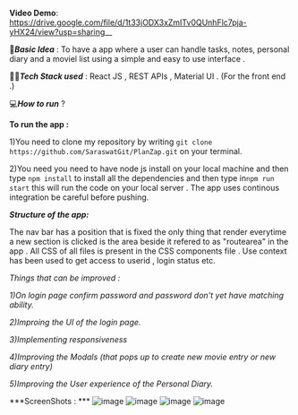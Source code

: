 

**Video Demo**: https://drive.google.com/file/d/1t33jODX3xZmITv0QUnhFlc7pja-yHX24/view?usp=sharing__

🧠***Basic Idea*** : To have a app where a user can handle tasks, notes, personal diary  and a moviel list using a simple and easy to use interface . 

👨‍💻***Tech Stack used*** : React JS , REST APIs , Material UI . (For the front end .)

💻***How to run*** ?

**To run the app :**

1)You need to clone my repository by writing ```git clone https://github.com/SaraswatGit/PlanZap.git``` on your terminal. 

2)You need you need to have node js install on your local machine and then type ```npm install``` to install all the dependencies and then  type in```npm run start``` this will run the code on your local server . The app uses continous integration be careful before pushing.

***Structure of the app:***

The nav bar has a position that is fixed the only thing that render everytime a new section is clicked is the area beside it refered to as "routearea" in the app . All CSS of all files is present in the CSS components file . Use context has been used to get access to userid , login status etc. 

_Things that can be improved :_ 

_1)On login page confirm password and password don't yet have matching ability._ 

_2)Improing the UI of the login page._ 

_3)Implementing responsiveness_

_4)Improving the Modals (that pops up to create new movie entry or new diary entry)_ 

_5)Improving the User experience of the Personal Diary._ 

***ScreenShots : ***
![image](https://user-images.githubusercontent.com/58114914/151507246-fe2fe20e-b840-4632-a218-d11c1864f647.png)
![image](https://user-images.githubusercontent.com/58114914/151507293-f3cec004-9d87-4b8a-909a-da1701a654cc.png)
![image](https://user-images.githubusercontent.com/58114914/151507393-c7542115-13f0-4e3f-a975-feffc702a327.png)
![image](https://user-images.githubusercontent.com/58114914/151507426-e2c5f4bf-9161-4778-b975-0575579def93.png)

